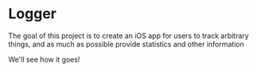 # Logger
The goal of this project is to create an iOS app for users to track arbitrary things, and as much as possible provide statistics and other information

We'll see how it goes!
